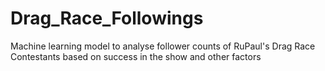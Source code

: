 # Drag_Race_Followings
Machine learning model to analyse follower counts of RuPaul's Drag Race Contestants based on success in the show and other factors
